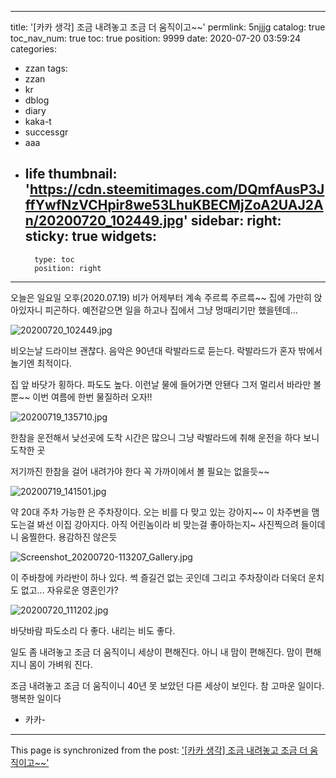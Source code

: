 
---
title: '[카카 생각]  조금 내려놓고 조금 더 움직이고~~'
permlink: 5njjjg
catalog: true
toc_nav_num: true
toc: true
position: 9999
date: 2020-07-20 03:59:24
categories:
- zzan
tags:
- zzan
- kr
- dblog
- diary
- kaka-t
- successgr
- aaa
- life
thumbnail: 'https://cdn.steemitimages.com/DQmfAusP3JffYwfNzVCHpir8we53LhuKBECMjZoA2UAJ2An/20200720_102449.jpg'
sidebar:
    right:
        sticky: true
widgets:
    -
        type: toc
        position: right
---


오늘은 일요일 오후(2020.07.19)
비가 어제부터 계속 주르륵 주르륵~~
집에 가만히 앉아있자니 피곤하다.
예전같으면 일을 하고나 집에서 
그냥 멍때리기만 했을텐데...

![20200720_102449.jpg](https://cdn.steemitimages.com/DQmfAusP3JffYwfNzVCHpir8we53LhuKBECMjZoA2UAJ2An/20200720_102449.jpg)

비오는날 드라이브 괜찮다.
음악은 90년대 락발라드로 듣는다.
락발라드가 혼자 밖에서 놀기엔 최적이다.

집 앞 바닷가 횡하다.
파도도 높다. 이런날 물에 들어가면 안됀다
그저 멀리서 바라만 볼 뿐~~
이번 여름에 한번 물질하러 오자!!



![20200719_135710.jpg](https://cdn.steemitimages.com/DQmQ1amwx7cPmbRRfwqBqRjkn4vxdsBM8gbcgMRS5FzYxRA/20200719_135710.jpg)

한참을 운전해서 낮선곳에 도착
시간은 많으니 그냥 락발라드에 취해
운전을 하다 보니 도착한 곳

저기까진 한참을 걸어 내려가야 한다
꼭 가까이에서 볼 필요는 없을듯~~



![20200719_141501.jpg](https://cdn.steemitimages.com/DQmfMZHdsGVzE6idMegJ1rk6XiCqW5vqRmZrEAUaPTTxuHG/20200719_141501.jpg)

약 20대 주차 가능한 은 주차장이다.
오는 비를 다 맞고 있는 강아지~~
이 차주변을 맴도는걸 봐선 이집 강아지다.
아직 어린놈이라 비 맞는걸 좋아하는지~
사진찍으려 들이데니 움찔한다. 용감하진 않은듯

![Screenshot_20200720-113207_Gallery.jpg](https://cdn.steemitimages.com/DQmbcA7HYxWcLR3aTGhJMBgADQ3V9y3imjAjHyGTAjzNa1t/Screenshot_20200720-113207_Gallery.jpg)

이 주바창에 카라반이 하나 있다.
썩 즐길건 없는 곳인데 그리고 주차장이라
더욱더 운치도 없고... 자유로운 영혼인가?

![20200720_111202.jpg](https://cdn.steemitimages.com/DQmUss4mQ7fQuMCMnJUbjTQDpULGrbpM8PqBn47H7Tk7NEB/20200720_111202.jpg)

바닷바람 파도소리 다 좋다.
내리는 비도 좋다.

일도 좀 내려놓고 조금 더 움직이니
세상이 편해진다. 아니 내 맘이 편해진다.
맘이 편해지니 몸이 가벼워 진다.

조금 내려놓고 조금 더 움직이니
40년 못 보았던 다른 세상이 보인다.
참 고마운 일이다. 행복한 일이다 
- 카카-

- - -

This page is synchronized from the post: ['[카카 생각]  조금 내려놓고 조금 더 움직이고~~'](https://steemit.com/@successgr/5njjjg)
